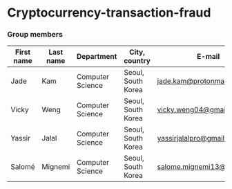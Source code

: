 # Cryptocurrency-transaction-fraud

### Group members
| First name | Last name | Department | City, country | E-mail |  
| --- | --- | --- | --- | --- |
| Jade | Kam | Computer Science | Seoul, South Korea | jade.kam@protonmail.com |
| Vicky | Weng | Computer Science | Seoul, South Korea | vicky.weng04@gmail.com |
| Yassir | Jalal | Computer Science | Seoul, South Korea | yassirjalalpro@gmail.com |
| Salomé | Mignemi | Computer Science | Seoul, South Korea | salome.mignemi13@gmail.com |

